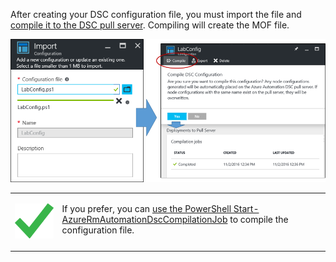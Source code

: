 

After creating your DSC configuration file, you must import the file and [compile it to the DSC pull server](https://azure.microsoft.com/en-us/documentation/articles/automation-dsc-compile/#compiling-a-dsc-configuration-with-the-azure-portal). Compiling will create the MOF file.

![Screenshot of the Import Configuration and LabConfig dialog boxes. In the Import dialog box, the Configuration file is set to LabConfig.ps1. An arrow points to the LabConfig dialog box, where the Compile button is circled. A Yes button is selected, and an arrow points to the Deployments to Pull Server section.]( ../../Linked_Image_Files/2.3.2.png)


<table border="0" cellpadding="0">
<tbody>
<tr>
<td width="15%"> 


![Checkmark]( ../../Linked_Image_Files/checkmark.png)

 </td>
<td valign="top"> 


If you prefer, you can [use the PowerShell Start-AzureRmAutomationDscCompilationJob](https://azure.microsoft.com/en-us/documentation/articles/automation-dsc-compile/#compiling-a-dsc-configuration-with-windows-powershell) to compile the configuration file. 

 </td>
</tr>
</tbody>
</table>

